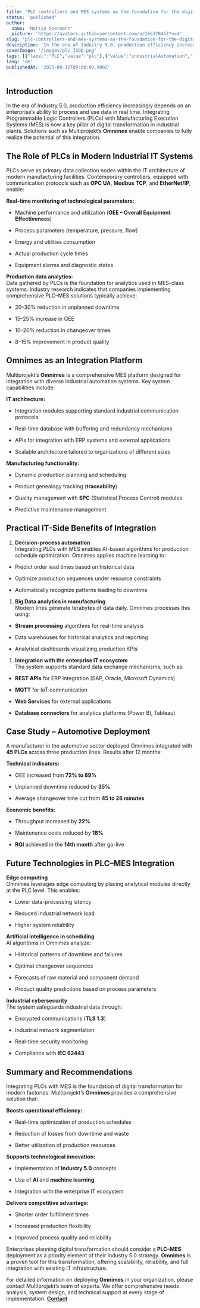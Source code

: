 ```yaml
---
title: 'PLC controllers and MES systems as the foundation for the digital transformation of industry'
status: 'published'
author:
  name: 'Martin Szerment'
  picture: 'https://avatars.githubusercontent.com/u/166378457?v=4'
slug: 'plc-controllers-and-mes-systems-as-the-foundation-for-the-digital-transformation-of-industry'
description: 'In the era of Industry 5.0, production efficiency increasingly depends on an enterprise’s ability to process and use data in real time. Integrating Programmable Logic Controllers (PLCs) with Manufacturing Execution Systems (MES) is now a key pillar of digital transformation in industrial plants. Solutions such as Multiprojekt’s Omnimes enable companies to fully realize the potential of this integration.'
coverImage: '/images/plc-I5OD.png'
tags: [{"label":"PLC","value":"plc"},{"value":"industrialAutomation","label":"Industrial Automation"},{"value":"Industry 5.0","label":"Industry 5.0"}]
lang: 'de'
publishedAt: '2025-08-12T09:00:00.000Z'
---
```


## Introduction

In the era of Industry 5.0, production efficiency increasingly depends on an enterprise’s ability to process and use data in real time. Integrating Programmable Logic Controllers (PLCs) with Manufacturing Execution Systems (MES) is now a key pillar of digital transformation in industrial plants. Solutions such as Multiprojekt’s **Omnimes** enable companies to fully realize the potential of this integration.

## The Role of PLCs in Modern Industrial IT Systems

PLCs serve as primary data collection nodes within the IT architecture of modern manufacturing facilities. Contemporary controllers, equipped with communication protocols such as **OPC UA**, **Modbus TCP**, and **EtherNet/IP**, enable:

**Real-time monitoring of technological parameters:**

- Machine performance and utilization (**OEE – Overall Equipment Effectiveness**)

- Process parameters (temperature, pressure, flow)

- Energy and utilities consumption

- Actual production cycle times

- Equipment alarms and diagnostic states

**Production data analytics:**\
Data gathered by PLCs is the foundation for analytics used in MES-class systems. Industry research indicates that companies implementing comprehensive PLC–MES solutions typically achieve:

- 20–30% reduction in unplanned downtime

- 15–25% increase in OEE

- 10–20% reduction in changeover times

- 8–15% improvement in product quality

## Omnimes as an Integration Platform

Multiprojekt’s **Omnimes** is a comprehensive MES platform designed for integration with diverse industrial automation systems. Key system capabilities include:

**IT architecture:**

- Integration modules supporting standard industrial communication protocols

- Real-time database with buffering and redundancy mechanisms

- APIs for integration with ERP systems and external applications

- Scalable architecture tailored to organizations of different sizes

**Manufacturing functionality:**

- Dynamic production planning and scheduling

- Product genealogy tracking (**traceability**)

- Quality management with **SPC** (Statistical Process Control) modules

- Predictive maintenance management

## Practical IT-Side Benefits of Integration

1. **Decision-process automation**\
   Integrating PLCs with MES enables AI-based algorithms for production schedule optimization. Omnimes applies machine learning to:

- Predict order lead times based on historical data

- Optimize production sequences under resource constraints

- Automatically recognize patterns leading to downtime

1. **Big Data analytics in manufacturing**\
   Modern lines generate terabytes of data daily. Omnimes processes this using:

- **Stream processing** algorithms for real-time analysis

- Data warehouses for historical analytics and reporting

- Analytical dashboards visualizing production KPIs

1. **Integration with the enterprise IT ecosystem**\
   The system supports standard data exchange mechanisms, such as:

- **REST APIs** for ERP integration (SAP, Oracle, Microsoft Dynamics)

- **MQTT** for IoT communication

- **Web Services** for external applications

- **Database connectors** for analytics platforms (Power BI, Tableau)

## Case Study – Automotive Deployment

A manufacturer in the automotive sector deployed Omnimes integrated with **45 PLCs** across three production lines. Results after 12 months:

**Technical indicators:**

- OEE increased from **72% to 89%**

- Unplanned downtime reduced by **35%**

- Average changeover time cut from **45 to 28 minutes**

**Economic benefits:**

- Throughput increased by **22%**

- Maintenance costs reduced by **18%**

- **ROI** achieved in the **14th month** after go-live

## Future Technologies in PLC–MES Integration

**Edge computing**\
Omnimes leverages edge computing by placing analytical modules directly at the PLC level. This enables:

- Lower data-processing latency

- Reduced industrial network load

- Higher system reliability

**Artificial intelligence in scheduling**\
AI algorithms in Omnimes analyze:

- Historical patterns of downtime and failures

- Optimal changeover sequences

- Forecasts of raw material and component demand

- Product quality predictions based on process parameters

**Industrial cybersecurity**\
The system safeguards industrial data through:

- Encrypted communications (**TLS 1.3**)

- Industrial network segmentation

- Real-time security monitoring

- Compliance with **IEC 62443**

## Summary and Recommendations

Integrating PLCs with MES is the foundation of digital transformation for modern factories. Multiprojekt’s **Omnimes** provides a comprehensive solution that:

**Boosts operational efficiency:**

- Real-time optimization of production schedules

- Reduction of losses from downtime and waste

- Better utilization of production resources

**Supports technological innovation:**

- Implementation of **Industry 5.0** concepts

- Use of **AI** and **machine learning**

- Integration with the enterprise IT ecosystem

**Delivers competitive advantage:**

- Shorter order fulfillment times

- Increased production flexibility

- Improved process quality and reliability

Enterprises planning digital transformation should consider a **PLC–MES** deployment as a priority element of their Industry 5.0 strategy. **Omnimes** is a proven tool for this transformation, offering scalability, reliability, and full integration with existing IT infrastructure.

For detailed information on deploying **Omnimes** in your organization, please contact Multiprojekt’s team of experts. We offer comprehensive needs analysis, system design, and technical support at every stage of implementation. [**Contact**](https://www.omnimes.com/en/contact)